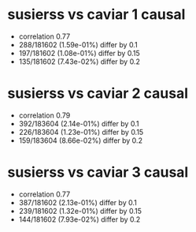 # susierss vs caviar  1 causal

- correlation 0.77
- 288/181602 (1.59e-01%) differ by 0.1
- 197/181602 (1.08e-01%) differ by 0.15
- 135/181602 (7.43e-02%) differ by 0.2


# susierss vs caviar  2 causal

- correlation 0.79
- 392/183604 (2.14e-01%) differ by 0.1
- 226/183604 (1.23e-01%) differ by 0.15
- 159/183604 (8.66e-02%) differ by 0.2


# susierss vs caviar  3 causal

- correlation 0.77
- 387/181602 (2.13e-01%) differ by 0.1
- 239/181602 (1.32e-01%) differ by 0.15
- 144/181602 (7.93e-02%) differ by 0.2


